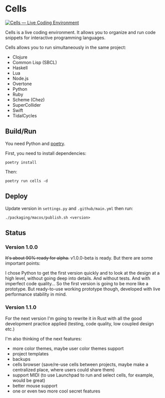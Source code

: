 # Cells

[![Cells — Live Coding Environment](https://img.youtube.com/vi/S0QfVc6bMhg/0.jpg)](https://www.youtube.com/watch?v=S0QfVc6bMhg)

Cells is a live coding environment. It allows you to organize and run code
snippets for interactive programming languages. 

Cells allows you to run simultaneously in the same project:
- Clojure 
- Common Lisp (SBCL)
- Haskell
- Lua
- Node.js
- Overtone
- Python
- Ruby
- Scheme (Chez)
- SuperCollider
- Swift
- TidalCycles




## Build/Run

You need Python and [poetry](https://github.com/sdispater/poetry).

First, you need to install dependencies:
```
poetry install
```

Then:
```
poetry run cells -d
```




## Deploy

Update version in `settings.py` and `.github/main.yml` then run:

```
./packaging/macos/publish.sh <version>
```




## Status

### Version 1.0.0

~~It's about 90% ready for alpha.~~ v1.0.0-beta is ready. But there are some important points:

I chose Python to get the first version quickly and to look at the design
at a high level, without going deep into details. And without tests. And with
imperfect code quality... So the first version is going to be more like a prototype. But ready-to-use
working prototype though, developed with live performance stability in mind.


### Version 1.1.0

For the next version I'm going to rewrite it in Rust with all the good 
development practice applied (testing, code quality, low coupled design etc.)

I'm also thinking of the next features:

- more color themes, maybe user color themes support
- project templates
- backups
- cells browser (save/re-use cells between projects, maybe make a centralized place, where users could share them)
- support MIDI (to use Launchpad to run and select cells, for example, would be great)
- better mouse support
- one or even two more cool secret features
